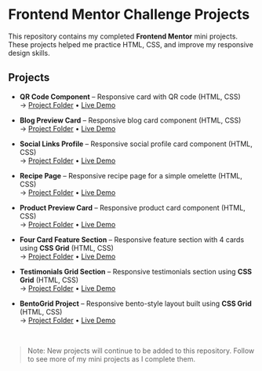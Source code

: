 # Frontend Mentor Challenge Projects

This repository contains my completed **Frontend Mentor** mini projects.  
These projects helped me practice HTML, CSS, and improve my responsive design skills.

## Projects

- **QR Code Component** – Responsive card with QR code (HTML, CSS)  
  → [Project Folder](./QRCodeComponent/) • [Live Demo](https://qrcode-component02.netlify.app/)

- **Blog Preview Card** – Responsive blog card component (HTML, CSS)  
  → [Project Folder](./BlogPreviewCard/) • [Live Demo](https://blogpreviewcard-tk.netlify.app/)

- **Social Links Profile** – Responsive social profile card component (HTML, CSS)  
  → [Project Folder](./SocialLinksProfile/) • [Live Demo](https://sociallinksprofiletk.netlify.app/)

- **Recipe Page** – Responsive recipe page for a simple omelette (HTML, CSS)  
  → [Project Folder](./RecipePage/) • [Live Demo](https://recippepage.netlify.app/)
- **Product Preview Card** – Responsive product card component (HTML, CSS)  
  → [Project Folder](./ProductPreviewCardComponent/) • [Live Demo](https://productpreviewcardcomponennt.netlify.app/)
  
- **Four Card Feature Section** – Responsive feature section with 4 cards using **CSS Grid** (HTML, CSS)  
  → [Project Folder](./FourCardFeatureSection/) • [Live Demo](https://fourcarddfeaturesection.netlify.app/)

- **Testimonials Grid Section** – Responsive testimonials section using **CSS Grid** (HTML, CSS)  
  → [Project Folder](./TestimonialsGridSection/) • [Live Demo](https://testimoniallsgridsection.netlify.app/)

- **BentoGrid Project** – Responsive bento-style layout built using **CSS Grid** (HTML, CSS)  
  → [Project Folder](./BentoGrid/) • [Live Demo](https://bentogridproject.netlify.app/)

<br>

> Note: New projects will continue to be added to this repository. Follow to see more of my mini projects as I complete them.
